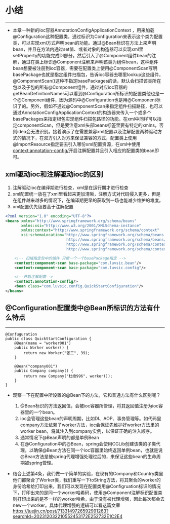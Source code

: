 # 小结

---

* 本章一种新的ioc容器AnnotationConfigApplicationContext ，用来加载@Configuration这种配置类，通过标识为Configuration来表示这个类为配置类，可以实现xml方式声明bean的功能。通过@Bean标识在方法上来声明bean，并且在方法内通过set值、或者对象的构造器可以实现xml里setProperty的功能完成DI部分。然后引入了@Component组件bean的注解，通过在类上标识@Component注解来声明该类为组件bean，这种组件bean想要被注册到ioc容器，需要在配置类上使用@ComponentScan写明basePackage也就是指定组件扫描包，告诉ioc容器去哪里lookup这些组件，@ComponentScan()这种不指定basePackages的话，默认会扫描该类所在包以及子包的所有@Component组件，通过对应ioc容器的getBeanDefinitionNames可以看到@Configuration所标识的配置类他也是一个@Component组件，因为源码中@Configuration也是用@Component标识了的。另外，假如不通过@ComponentScan来指定组件扫描路径，也可以通过AnnotationConfigApplicationContext的构造器来传入一个或多个basePackages来指定根包实现组件扫描包路径的功能。在xml中同样可以指定componentScan，但是要注意xml头部beans标签里要有特定的xmlns，否则idea会无法识别。接着演示了在需要兼容xml配置以及注解配置两种驱动方式的情况下，在双方引入对方来保证兼容的方式，配置类上使用@ImportResource指定要去引入哪份xml配置资源，在xml中使用 <context:annotation-config/>开启注解配置并且引入相应的配置类的bean即可。

## xml驱动ioc和注解驱动ioc的区别

1. 注解驱动ioc在编译期进行检查，xml是在运行期才进行检查
2. xml配置统一放在了xml里看起来更加清晰，注解方式对代码侵入更多，但是在组件越来越多的情况下，在编译期更早的获取到一场也能减少维护的难度。
3. xml配置优先级要高于注解配置

```xml
<?xml version="1.0" encoding="UTF-8"?>
<beans xmlns="http://www.springframework.org/schema/beans"
       xmlns:xsi="http://www.w3.org/2001/XMLSchema-instance"
       xmlns:context="http://www.springframework.org/schema/context"
       xsi:schemaLocation="http://www.springframework.org/schema/beans
                           http://www.springframework.org/schema/beans/spring-beans.xsd
                           http://www.springframework.org/schema/context
                           http://www.springframework.org/schema/context/spring-context.xsd">

    <!-- 扫描指定包中的组件 只能一个一个basePackage指定 -->
    <context:component-scan base-package="com.luvsic.bean"/>
    <context:component-scan base-package="com.luvsic.config"/>

    <!--开启注解配置-->
    <context:annotation-config/>
    <bean class="com.luvsic.config.QuickStartConfiguration"/>
</beans>
```



## @Configuration配置类中@Bean所标识的方法有什么特点

---

```
@Confuguration
public class QuickStartConfiguration {
    @Bean(name = "worker001")
    public Worker worker() {
        return new Worker("张三", 39);
    }

    @Bean("company001")
    public Company company() {
        return new Company("杜绝996", worker());
    }
}
```

* 观察一下在配置中所设置的@Bean下的方法，它和普通方法有什么区别呢？
  1. @Bean标识的方法返回值，会被ioc容器所管理，将其返回值注册为ioc容器里的一个bean。
  2. ioc会管理这些bean的声明周期，比如DI、AOP、事务管理等。如代码里company方法依赖了worker方法，ioc会保证先维护好worker方法里的worker bean，将其注入到company实例，以保证正确的注入顺序。
  3. 通常情况下@Bean声明的都是单例Bean
  4. 在@Configuration中的@Bean，spring会使用CGLib创建该类的子类代理，以确保@Bean方法在同一个ioc容器里始终返回单例bean，也就是说@Bean方法是被spring代理增强处理过后的，来保证这些bean的生命周期被spring管理。

* 结合上述第4条，我们做一个简单的实验，在现有的Company和Country类里他们都聚合了Worker类，我们重写一下toString方法，将其聚合的worker的身份哈希给打印出来，我们可以发现在配置类用@Configruation标识的情况下，打印出来的是同一个worker哈希码，使用@Component注解标识配置类则打印出来的是不一样的worker哈希，由于没有被代理增强，因此每次都会去new一个worker。具体代理增强的逻辑可以看这篇文章 https://juejin.cn/post/7133149726592991263?searchId=202312032210552453172E252732E1C2E4